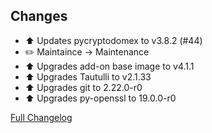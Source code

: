 ## Changes

- :arrow_up: Updates pycryptodomex to v3.8.2 (#44)
- :pencil2: Maintaince -> Maintenance
- :arrow_up: Upgrades add-on base image to v4.1.1
- :arrow_up: Upgrades Tautulli to v2.1.33
- :arrow_up: Upgrades git to 2.22.0-r0
- :arrow_up: Upgrades py-openssl to 19.0.0-r0

[Full Changelog][changelog]

[changelog]: https://github.com/hassio-addons/addon-tautulli/compare/v1.2.0...v1.2.1